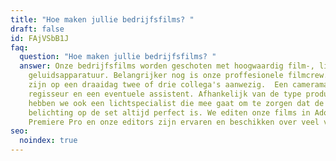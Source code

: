 ```yaml
---
title: "Hoe maken jullie bedrijfsfilms? "
draft: false
id: FAjVSbB1J
faq:
  question: "Hoe maken jullie bedrijfsfilms? "
  answer: Onze bedrijfsfilms worden geschoten met hoogwaardig film-, licht- en
    geluidsapparatuur. Belangrijker nog is onze proffesionele filmcrew. Vaak
    zijn op een draaidag twee of drie collega's aanwezig.  Een cameraman,
    regisseur en een eventuele assistent. Afhankelijk van de type productie
    hebben we ook een lichtspecialist die mee gaat om te zorgen dat de
    belichting op de set altijd perfect is. We editen onze films in Adobe
    Premiere Pro en onze editors zijn ervaren en beschikken over veel vakkennis.
seo:
  noindex: true
---
```

